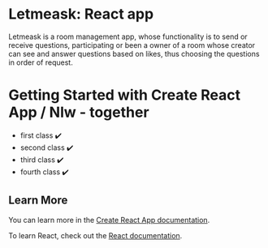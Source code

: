 # Letmeask: React app

Letmeask is a room management app, whose functionality is to send or receive questions, participating or been a owner of a room whose creator can see and answer questions based on likes, thus choosing the questions in order of request.


# Getting Started with Create React App / Nlw - together

- first class :heavy_check_mark:
- second class :heavy_check_mark:
- third class :heavy_check_mark:
- fourth class :heavy_check_mark:

## Learn More

You can learn more in the [Create React App documentation](https://facebook.github.io/create-react-app/docs/getting-started).

To learn React, check out the [React documentation](https://reactjs.org/).
